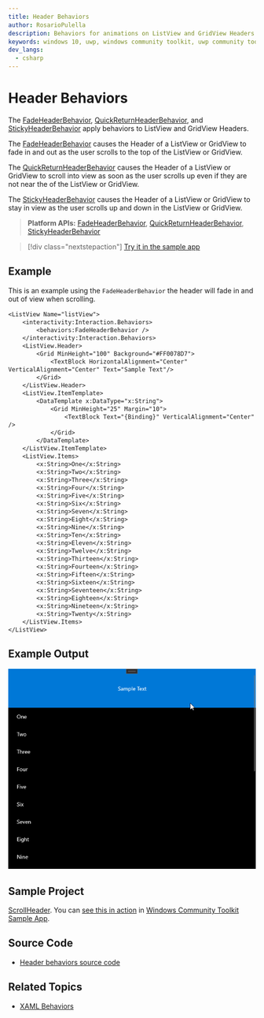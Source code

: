 ```yaml
---
title: Header Behaviors
author: RosarioPulella
description: Behaviors for animations on ListView and GridView Headers.
keywords: windows 10, uwp, windows community toolkit, uwp community toolkit, uwp toolkit, textbox, behaviors, interactivity, header, fade, quick return, sticky
dev_langs:
  - csharp
---
```


# Header Behaviors
The
[FadeHeaderBehavior](/dotnet/api/microsoft.toolkit.uwp.ui.behaviors.fadeheaderbehavior),
[QuickReturnHeaderBehavior](/dotnet/api/microsoft.toolkit.uwp.ui.behaviors.quickreturnheaderbehavior), and
[StickyHeaderBehavior](/dotnet/api/microsoft.toolkit.uwp.ui.behaviors.stickyheaderbehavior)
apply behaviors to ListView and GridView Headers. 

The [FadeHeaderBehavior](/dotnet/api/microsoft.toolkit.uwp.ui.behaviors.fadeheaderbehavior) causes the Header of a ListView or GridView to fade in and out as the user scrolls to the top of the ListView or GridView.

The [QuickReturnHeaderBehavior](/dotnet/api/microsoft.toolkit.uwp.ui.behaviors.quickreturnheaderbehavior) causes the Header of a ListView or GridView to scroll into view as soon as the user scrolls up even if they are not near the of the ListView or GridView.

The [StickyHeaderBehavior](/dotnet/api/microsoft.toolkit.uwp.ui.behaviors.stickyheaderbehavior) causes the Header of a ListView or GridView to stay in view as the user scrolls up and down in the ListView or GridView.

> **Platform APIs:** 
[FadeHeaderBehavior](/dotnet/api/microsoft.toolkit.uwp.ui.behaviors.fadeheaderbehavior),
[QuickReturnHeaderBehavior](/dotnet/api/microsoft.toolkit.uwp.ui.behaviors.quickreturnheaderbehavior),
[StickyHeaderBehavior](/dotnet/api/microsoft.toolkit.uwp.ui.behaviors.stickyheaderbehavior)

> [!div class="nextstepaction"]
> [Try it in the sample app](uwpct://Controls?sample=ScrollHeader)

## Example

This is an example using the `FadeHeaderBehavior` the header will fade in and out of view when scrolling.

```xaml
<ListView Name="listView">
    <interactivity:Interaction.Behaviors>
        <behaviors:FadeHeaderBehavior />
    </interactivity:Interaction.Behaviors>
    <ListView.Header>
        <Grid MinHeight="100" Background="#FF0078D7">
            <TextBlock HorizontalAlignment="Center" VerticalAlignment="Center" Text="Sample Text"/>
        </Grid>
    </ListView.Header>
    <ListView.ItemTemplate>
        <DataTemplate x:DataType="x:String">
            <Grid MinHeight="25" Margin="10">
                <TextBlock Text="{Binding}" VerticalAlignment="Center" />
            </Grid>
        </DataTemplate>
    </ListView.ItemTemplate>
    <ListView.Items>
        <x:String>One</x:String>
        <x:String>Two</x:String>
        <x:String>Three</x:String>
        <x:String>Four</x:String>
        <x:String>Five</x:String>
        <x:String>Six</x:String>
        <x:String>Seven</x:String>
        <x:String>Eight</x:String>
        <x:String>Nine</x:String>
        <x:String>Ten</x:String>
        <x:String>Eleven</x:String>
        <x:String>Twelve</x:String>
        <x:String>Thirteen</x:String>
        <x:String>Fourteen</x:String>
        <x:String>Fifteen</x:String>
        <x:String>Sixteen</x:String>
        <x:String>Seventeen</x:String>
        <x:String>Eighteen</x:String>
        <x:String>Nineteen</x:String>
        <x:String>Twenty</x:String>
    </ListView.Items>
</ListView>
```

## Example Output

![FadeHeaderBehavior example](../resources/images/Behaviors/Animations-FadeHeaderBehavior.gif)


## Sample Project

[ScrollHeader](https://github.com/windows-toolkit/WindowsCommunityToolkit/tree/rel/7.0.0/Microsoft.Toolkit.Uwp.SampleApp/SamplePages/ScrollHeader). You can [see this in action](uwpct://Controls?sample=ScrollHeader) in [Windows Community Toolkit Sample App](https://aka.ms/windowstoolkitapp).

## Source Code

- [Header behaviors source code](https://github.com/windows-toolkit/WindowsCommunityToolkit/tree/rel/7.0.0/Microsoft.Toolkit.Uwp.UI.Behaviors/Headers)

## Related Topics

- [XAML Behaviors](https://github.com/microsoft/XamlBehaviors/wiki)
